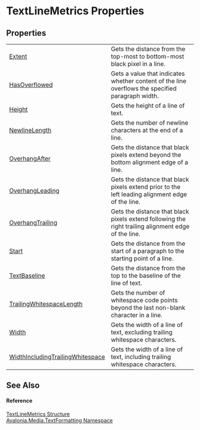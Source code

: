 # TextLineMetrics Properties




## Properties
<table>
<tr>
<td><a href="P_Avalonia_Media_TextFormatting_TextLineMetrics_Extent">Extent</a></td>
<td>Gets the distance from the top-most to bottom-most black pixel in a line.</td>
</tr>
<tr>
<td><a href="P_Avalonia_Media_TextFormatting_TextLineMetrics_HasOverflowed">HasOverflowed</a></td>
<td>Gets a value that indicates whether content of the line overflows the specified paragraph width.</td>
</tr>
<tr>
<td><a href="P_Avalonia_Media_TextFormatting_TextLineMetrics_Height">Height</a></td>
<td>Gets the height of a line of text.</td>
</tr>
<tr>
<td><a href="P_Avalonia_Media_TextFormatting_TextLineMetrics_NewlineLength">NewlineLength</a></td>
<td>Gets the number of newline characters at the end of a line.</td>
</tr>
<tr>
<td><a href="P_Avalonia_Media_TextFormatting_TextLineMetrics_OverhangAfter">OverhangAfter</a></td>
<td>Gets the distance that black pixels extend beyond the bottom alignment edge of a line.</td>
</tr>
<tr>
<td><a href="P_Avalonia_Media_TextFormatting_TextLineMetrics_OverhangLeading">OverhangLeading</a></td>
<td>Gets the distance that black pixels extend prior to the left leading alignment edge of the line.</td>
</tr>
<tr>
<td><a href="P_Avalonia_Media_TextFormatting_TextLineMetrics_OverhangTrailing">OverhangTrailing</a></td>
<td>Gets the distance that black pixels extend following the right trailing alignment edge of the line.</td>
</tr>
<tr>
<td><a href="P_Avalonia_Media_TextFormatting_TextLineMetrics_Start">Start</a></td>
<td>Gets the distance from the start of a paragraph to the starting point of a line.</td>
</tr>
<tr>
<td><a href="P_Avalonia_Media_TextFormatting_TextLineMetrics_TextBaseline">TextBaseline</a></td>
<td>Gets the distance from the top to the baseline of the line of text.</td>
</tr>
<tr>
<td><a href="P_Avalonia_Media_TextFormatting_TextLineMetrics_TrailingWhitespaceLength">TrailingWhitespaceLength</a></td>
<td>Gets the number of whitespace code points beyond the last non-blank character in a line.</td>
</tr>
<tr>
<td><a href="P_Avalonia_Media_TextFormatting_TextLineMetrics_Width">Width</a></td>
<td>Gets the width of a line of text, excluding trailing whitespace characters.</td>
</tr>
<tr>
<td><a href="P_Avalonia_Media_TextFormatting_TextLineMetrics_WidthIncludingTrailingWhitespace">WidthIncludingTrailingWhitespace</a></td>
<td>Gets the width of a line of text, including trailing whitespace characters.</td>
</tr>
</table>

## See Also


#### Reference
<a href="T_Avalonia_Media_TextFormatting_TextLineMetrics">TextLineMetrics Structure</a>  
<a href="N_Avalonia_Media_TextFormatting">Avalonia.Media.TextFormatting Namespace</a>  

